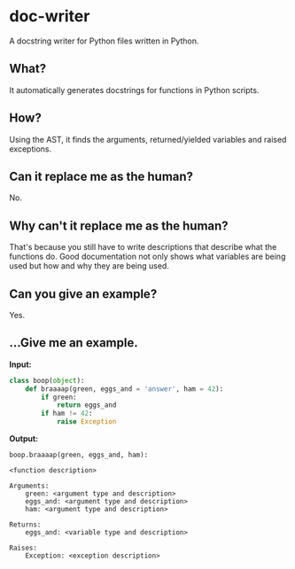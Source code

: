 # doc-writer
A docstring writer for Python files written in Python.

## What?
It automatically generates docstrings for functions in Python scripts.

## How?
Using the AST, it finds the arguments, returned/yielded variables and raised
exceptions.

## Can it replace me as the human?
No.

## Why can't it replace me as the human?
That's because you still have to write descriptions that describe what the
functions do. Good documentation not only shows what variables are being used
but how and why they are being used.

## Can you give an example?
Yes.

## ...Give me an example.
**Input:**
```python
class boop(object):
    def braaaap(green, eggs_and = 'answer', ham = 42):
        if green:
            return eggs_and
        if ham != 42:
            raise Exception
```

**Output:**
```
boop.braaaap(green, eggs_and, ham):

<function description>

Arguments:
    green: <argument type and description>
    eggs_and: <argument type and description>
    ham: <argument type and description>

Returns:
    eggs_and: <variable type and description>

Raises:
    Exception: <exception description>
```

